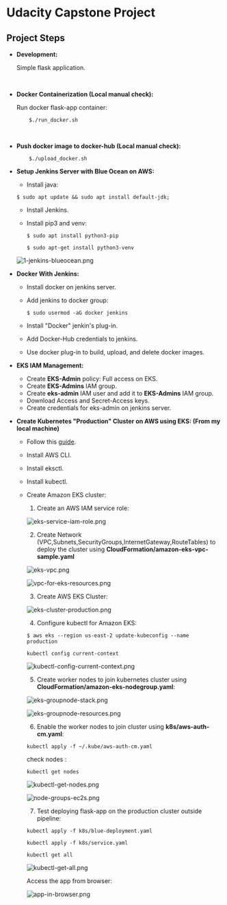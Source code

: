 # Udacity Capstone Project 


## Project Steps

- **Development:**

    Simple flask application.

<br>

- **Docker Containerization (Local manual check):**

    Run docker flask-app container:

    ```
        $./run_docker.sh
    ```

<br>

- **Push docker image to docker-hub (Local manual check):**

    ```
        $./upload_docker.sh
    ```


- **Setup Jenkins Server with Blue Ocean on AWS:** 

    - Install java:
    ```
    $ sudo apt update && sudo apt install default-jdk;
    ```

    - Install Jenkins.

    - Install pip3 and venv:
        ```
        $ sudo apt install python3-pip
        ```
        ```
        $ sudo apt-get install python3-venv
        ```

    ![1-jenkins-blueocean.png](screenshots/1-jenkins-blueocean.png)


- **Docker With Jenkins:**

    - Install docker on jenkins server.

    - Add jenkins to docker group:
        ```
        $ sudo usermod -aG docker jenkins
        ```

    - Install "Docker" jenkin's plug-in.

    - Add Docker-Hub credentials to jenkins.

    - Use docker plug-in to build, upload, and delete docker images.


- **EKS IAM Management:**
    - Create **EKS-Admin** policy: Full access on EKS.
    - Create **EKS-Admins** IAM group.
    - Create **eks-admin** IAM user and add it to **EKS-Admins** IAM group.
    - Download Access and Secret-Access keys.
    - Create credentials for eks-admin on jenkins server.
    
- **Create Kubernetes "Production" Cluster on AWS using EKS: (From my local machine)**

    - Follow this [guide](https://docs.aws.amazon.com/eks/latest/userguide/getting-started-eksctl.html).

    - Install AWS CLI.
    - Install eksctl.
    - Install kubectl.
    - Create Amazon EKS cluster:
        1. Create an AWS IAM service role:

        ![eks-service-iam-role.png](screenshots/eks-service-iam-role.png)

        2. Create Network (VPC,Subnets,SecurityGroups,InternetGateway,RouteTables) to deploy the cluster using **CloudFormation/amazon-eks-vpc-sample.yaml**

        ![eks-vpc.png](screenshots/eks-vpc.png)

        ![vpc-for-eks-resources.png](screenshots/vpc-for-eks-resources.png)

        3. Create AWS EKS Cluster:

        ![eks-cluster-production.png](screenshots/eks-cluster-production.png)

        4. Configure kubectl for Amazon EKS:

        ```
        $ aws eks --region us-east-2 update-kubeconfig --name production
        ```

        ```
        kubectl config current-context
        ```

        ![kubectl-config-current-context.png](screenshots/kubectl-config-current-context.png)

        5. Create worker nodes to join kubernetes cluster using **CloudFormation/amazon-eks-nodegroup.yaml**:

        ![eks-groupnode-stack.png](screenshots/eks-groupnode-stack.png)

        
        ![eks-groupnode-resources.png](screenshots/eks-groupnode-resources.png)

        6. Enable the worker nodes to join cluster using **k8s/aws-auth-cm.yaml**: 

        ```
        kubectl apply -f ~/.kube/aws-auth-cm.yaml
        ```

        check nodes :

        ```
        kubectl get nodes
        ```

        ![kubectl-get-nodes.png](screenshots/kubectl-get-nodes.png)

        ![node-groups-ec2s.png](screenshots/node-groups-ec2s.png)
        

        7. Test deploying flask-app on the production cluster outside pipeline:

        ```
        kubectl apply -f k8s/blue-deployment.yaml 
        ```

        ```
        kubectl apply -f k8s/service.yaml 
        ```

        ```
        kubectl get all
        ```

        ![kubectl-get-all.png](screenshots/kubectl-get-all.png)

        Access the app from browser:

        ![app-in-browser.png](screenshots/app-in-browser.png)
    